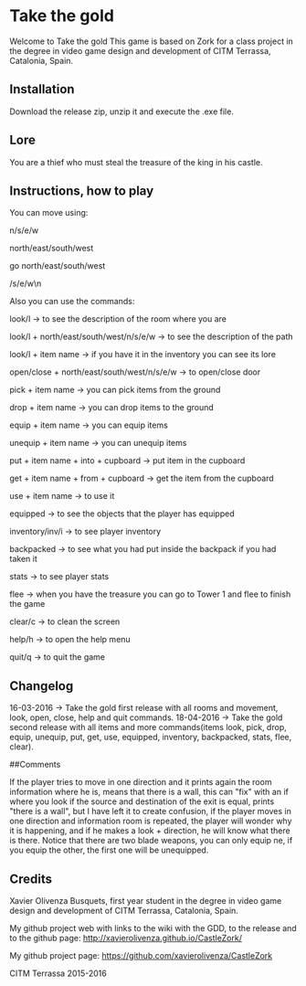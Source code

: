 # Take the gold

Welcome to Take the gold
This game is based on Zork for a class project in the degree in video game design and development of CITM Terrassa, Catalonia, Spain.

## Installation

Download the release zip, unzip it and execute the .exe file.

## Lore
You are a thief who must steal the treasure of the king in his castle.

## Instructions, how to play

You can move using:

n/s/e/w

north/east/south/west

go north/east/south/west

/s/e/w\n

Also you can use the commands:

look/l -> to see the description of the room where you are

look/l + north/east/south/west/n/s/e/w -> to see the description of the path

look/l + item name -> if you have it in the inventory you can see its lore

open/close + north/east/south/west/n/s/e/w -> to open/close door

pick + item name -> you can pick items from the ground

drop + item name -> you can drop items to the ground

equip + item name -> you can equip items

unequip + item name -> you can unequip items

put + item name + into + cupboard -> put item in the cupboard

get + item name + from + cupboard -> get the item from the cupboard

use + item name -> to use it

equipped -> to see the objects that the player has equipped

inventory/inv/i -> to see player inventory

backpacked -> to see what you had put inside the backpack if you had taken it

stats -> to see player stats

flee -> when you have the treasure you can go to Tower 1 and flee to finish the game

clear/c -> to clean the screen

help/h -> to open the help menu

quit/q -> to quit the game

## Changelog

16-03-2016 -> Take the gold first release with all rooms and movement, look, open, close, help and quit commands.
18-04-2016 -> Take the gold second release with all items and more commands(items look, pick, drop, equip, unequip, put, get, use, equipped, inventory, backpacked, stats, flee, clear).

##Comments

If the player tries to move in one direction and it prints again the room information where he is, means that there is a wall, this can "fix" with an if where you look if the source and destination of the exit is equal, prints "there is a wall", but I have left it to create confusion, if the player moves in one direction and information room is repeated, the player will wonder why it is happening, and if he makes a look + direction, he will know what there is there.
Notice that there are two blade weapons, you can only equip ne, if you equip the other, the first one will be unequipped.

## Credits

Xavier Olivenza Busquets, first year student in the degree in video game design and development of CITM Terrassa, Catalonia, Spain.

My github project web with links to the wiki with the GDD, to the release and to the github page: http://xavierolivenza.github.io/CastleZork/

My github project page: https://github.com/xavierolivenza/CastleZork

CITM Terrassa 2015-2016